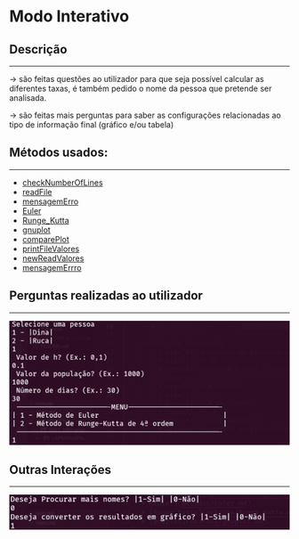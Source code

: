 # Modo Interativo

## Descrição ##
-------------------------
-> são feitas questões ao utilizador para que seja possível calcular as diferentes taxas, é também pedido o nome da pessoa que pretende ser analisada.

-> são feitas mais perguntas para saber as configurações relacionadas ao tipo de informação final (gráfico e/ou tabela)
## Métodos usados: ##
-------------------------

* [checkNumberOfLines](métodos/checkNumberOfLines.md)
* [readFile](métodos/readFile.md)
* [mensagemErro](métodos/mensagemerro.md)
* [Euler](métodos/Euler.md)
* [Runge_Kutta](métodos/Runge_Kutta.md)
* [gnuplot](métodos/gnuplot.md)
* [comparePlot](métodos/comparePlot.md)
* [printFileValores](métodos/printFileValores.md)
* [newReadValores](métodos/newReadValores.md)
* [mensagemErrro](métodos/mensagemerro.md)

## Perguntas realizadas ao utilizador ##
-------------------------
![modoInterativo1](Imagens/modoInterativo1.png)

## Outras Interações ##
-------------------------
![modoInterativo2](Imagens/modoInterativo2.png)